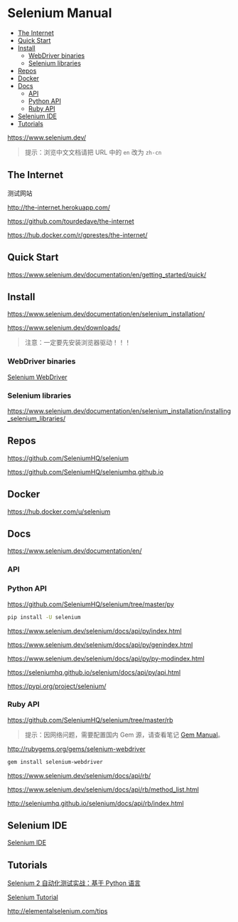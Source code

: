<!-- omit in toc -->
# Selenium Manual

- [The Internet](#the-internet)
- [Quick Start](#quick-start)
- [Install](#install)
  - [WebDriver binaries](#webdriver-binaries)
  - [Selenium libraries](#selenium-libraries)
- [Repos](#repos)
- [Docker](#docker)
- [Docs](#docs)
  - [API](#api)
  - [Python API](#python-api)
  - [Ruby API](#ruby-api)
- [Selenium IDE](#selenium-ide)
- [Tutorials](#tutorials)

<https://www.selenium.dev/>

> 提示：浏览中文文档请把 URL 中的 `en` 改为 `zh-cn`

## The Internet

测试网站

<http://the-internet.herokuapp.com/>

<https://github.com/tourdedave/the-internet>

<https://hub.docker.com/r/gprestes/the-internet/>

## Quick Start

<https://www.selenium.dev/documentation/en/getting_started/quick/>

## Install

<https://www.selenium.dev/documentation/en/selenium_installation/>

<https://www.selenium.dev/downloads/>

> 注意：一定要先安装浏览器驱动！！！

### WebDriver binaries

[Selenium WebDriver](selenium-webdriver.md#install)

### Selenium libraries

<https://www.selenium.dev/documentation/en/selenium_installation/installing_selenium_libraries/>

## Repos

<https://github.com/SeleniumHQ/selenium>

<https://github.com/SeleniumHQ/seleniumhq.github.io>

## Docker

<https://hub.docker.com/u/selenium>

<!-- #selenium-doc -->
## Docs

<https://www.selenium.dev/documentation/en/>

<!-- #selenium-api -->
### API

### Python API

<https://github.com/SeleniumHQ/selenium/tree/master/py>

```bash
pip install -U selenium
```

<https://www.selenium.dev/selenium/docs/api/py/index.html>

<https://www.selenium.dev/selenium/docs/api/py/genindex.html>

<https://www.selenium.dev/selenium/docs/api/py/py-modindex.html>

<https://seleniumhq.github.io/selenium/docs/api/py/api.html>

<https://pypi.org/project/selenium/>

### Ruby API

<https://github.com/SeleniumHQ/selenium/tree/master/rb>

> 提示：因网络问题，需要配置国内 Gem 源，请查看笔记 [Gem Manual](/manuals/ruby/gem-manual.md#mirrors)。

<http://rubygems.org/gems/selenium-webdriver>

```bash
gem install selenium-webdriver
```

<https://www.selenium.dev/selenium/docs/api/rb/>

<https://www.selenium.dev/selenium/docs/api/rb/method_list.html>

<http://seleniumhq.github.io/selenium/docs/api/rb/index.html>

## Selenium IDE

[Selenium IDE](selenium-ide.md)

<!-- #selenium-tutorial -->
## Tutorials

[Selenium 2 自动化测试实战：基于 Python 语言](/tutorials/selenium/selenium2-python/README.md)

[Selenium Tutorial](/tutorials/selenium/selenium-tutorial/README.md)

<http://elementalselenium.com/tips>
